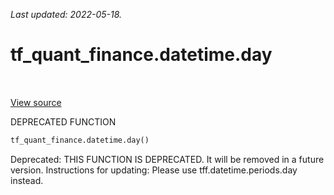 <!--
This file is generated by a tool. Do not edit directly.
For open-source contributions the docs will be updated automatically.
-->

*Last updated: 2022-05-18.*

<div itemscope itemtype="http://developers.google.com/ReferenceObject">
<meta itemprop="name" content="tf_quant_finance.datetime.day" />
<meta itemprop="path" content="Stable" />
</div>

# tf_quant_finance.datetime.day

<!-- Insert buttons and diff -->

<table class="tfo-notebook-buttons tfo-api" align="left">
</table>

<a target="_blank" href="https://github.com/google/tf-quant-finance/blob/master/tf_quant_finance/datetime/periods/period_tensors.py">View source</a>



DEPRECATED FUNCTION

```python
tf_quant_finance.datetime.day()
```



<!-- Placeholder for "Used in" -->

Deprecated: THIS FUNCTION IS DEPRECATED. It will be removed in a future version.
Instructions for updating:
Please use tff.datetime.periods.day instead.
